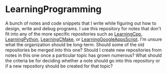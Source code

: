 # LearningProgramming

A bunch of notes and code snippets that I write while figuring out how to design, write and debug programs.
I use this repository for notes that don't fit into any of the more specific repositories such as [LearningCpp](https://github.com/ibbles/LearningCpp), [LearningPython](https://github.com/ibbles/LearningPython), [LearningCMake](https://github.com/ibbles/LearningCMake), or [LearningGoogleAppsScript](https://github.com/ibbles/LearningGoogleAppsScript).
I'm unsure what the organization should be long-term.
Should some of the old repositories be merged into this  one?
Should I create new repositories from notes in this one once a particular topic has grown numerous?
What should the criteria be for deciding whether a note should go into this repository or if a new repository should be created for that topic?
